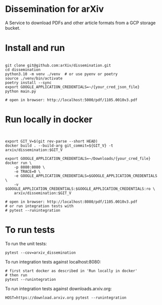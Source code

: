 # Dissemination for arXiv

A Service to download PDFs and other article formats from a GCP
storage bucket.

# Install and run

```

git clone git@github.com:arXiv/dissemination.git
cd dissemination
python3.10 -m venv ./venv  # or use pyenv or poetry
source ./venv/bin/activate
poetry install --sync
export GOOGLE_APPLICATION_CREDENTIALS=~/{your_cred_json_file}
python main.py

# open in browser: http://localhost:5000/pdf/1105.0010v3.pdf

```

# Run locally in docker

```


export GIT_V=$(git rev-parse --short HEAD)
docker build . --build-arg git_commit=${GIT_V} -t arxiv/dissemination:$GIT_V

export GOOGLE_APPLICATION_CREDENTIALS=~/Downloads/{your_cred_file}
docker run \
    -p 8080:8080 \
    -e TRACE=0 \
    -e GOOGLE_APPLICATION_CREDENTIALS=$GOOGLE_APPLICATION_CREDENTIALS \
    -v $GOOGLE_APPLICATION_CREDENTIALS:$GOOGLE_APPLICATION_CREDENTIALS:ro \
    arxiv/dissemination:$GIT_V

# open in browser: http://localhost:8080/pdf/1105.0010v3.pdf
# or run integration tests with
# pytest --runintegration
```

# To run tests
To run the unit tests:
```
pytest --cov=arxiv_dissemination
```

To run integration tests against localhost:8080:
```
# first start docker as described in 'Run locally in docker'
# then run
pytest --runintegration
```

To run integration tests against downloads.arxiv.org:
```
HOST=https://download.arxiv.org pytest --runintegration
```
